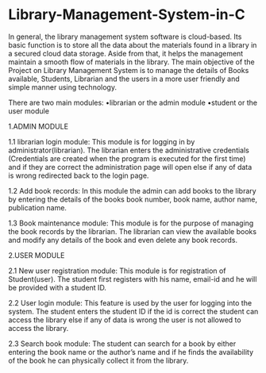 # Library-Management-System-in-C
In general, the library management system software is cloud-based. Its basic function is to store all the data about the materials found in a 
library in a secured cloud data storage. Aside from that, it helps the management maintain a smooth flow of materials in the library.
The main objective of the Project on Library Management System is to manage the details of Books available, Students, Librarian and the users
in a more user friendly and simple manner using technology.

There are two main modules:
•librarian or the admin module
•student or the user module

1.ADMIN MODULE

1.1 librarian login module:
This module is for logging in by administrator(librarian). The librarian 
enters the administrative credentials (Credentials are created when 
the program is executed for the first time) and if they are correct the 
administration page will open else if any of data is wrong redirected 
back to the login page.

1.2 Add book records:
In this module the admin can add books to the library by entering the 
details of the books book number, book name, author name, 
publication name.

1.3 Book maintenance module:
This module is for the purpose of managing the book records by the 
librarian. The librarian can view the available books and modify any 
details of the book and even delete any book records.

2.USER MODULE

2.1 New user registration module:
This module is for registration of Student(user). The student first 
registers with his name, email-id and he will be provided with a 
student ID.

2.2 User login module:
This feature is used by the user for logging into the system. The 
student enters the student ID if the id is correct the student can 
access the library else if any of data is wrong the user is not allowed 
to access the library.

2.3 Search book module:
The student can search for a book by either entering the book name 
or the author’s name and if he finds the availability of the book he 
can physically collect it from the library.

